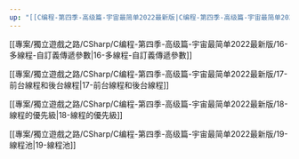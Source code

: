 ```yaml
---
up: "[[C编程-第四季-高级篇-宇宙最简单2022最新版|C编程-第四季-高级篇-宇宙最简单2022最新版]]"
---
```


[[專案/獨立遊戲之路/CSharp/C编程-第四季-高级篇-宇宙最简单2022最新版/16-多線程-自訂義傳遞參數|16-多線程-自訂義傳遞參數]]

 [[專案/獨立遊戲之路/CSharp/C编程-第四季-高级篇-宇宙最简单2022最新版/17-前台線程和後台線程|17-前台線程和後台線程]]
 
 [[專案/獨立遊戲之路/CSharp/C编程-第四季-高级篇-宇宙最简单2022最新版/18-線程的優先級|18-線程的優先級]]
 
 [[專案/獨立遊戲之路/CSharp/C编程-第四季-高级篇-宇宙最简单2022最新版/19-線程池|19-線程池]]




